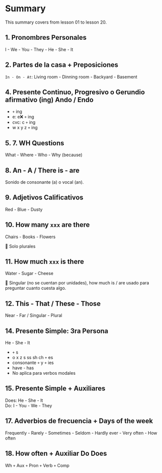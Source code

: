 # Summary

This summary covers from lesson 01 to lesson 20.    

## 1. Pronombres Personales 

I - We - You - They - He - She - It   

## 2. Partes de la casa + Preposiciones 

`In - On - At`: Living room - Dinning room - Backyard - Basement    

## 4. Presente Continuo, Progresivo o Gerundio afirmativo (ing) Ando / Endo

- `+` ing
- e: e❌ `+` ing
- cvc: c `+` ing
- w x y z `+` ing

## 5. 7. WH Questions 

What - Where - Who - Why (because)   

## 8. An - A / There is - are 

Sonido de consonante (a) o vocal (an).   

## 9. Adjetivos Calificativos  

Red - Blue - Dusty 

## 10. How many `xxx` are there 

Chairs - Books - Flowers    

📌 Solo plurales 

## 11. How much `xxx` is there 

Water - Sugar - Cheese   

📌 Singular (no se cuentan por unidades), how much is / are usado para preguntar cuanto cuesta algo. 

## 12. This - That / These - Those 

Near - Far / Singular - Plural 

## 14. Presente Simple: 3ra Persona 

He - She - It    

- `+` s
- o x z s ss sh ch `+` es 
- consonante `+` y `+` ies 
- have - has 
- No aplica para verbos modales 

## 15. Presente Simple + Auxiliares 

Does: He - She - It    
Do: I - You - We - They   

## 17. Adverbios de frecuencia + Days of the week 

Frequently - Rarely - Sometimes - Seldom - Hardly ever - Very often - How often 

## 18. How often + Auxiliar Do Does 

Wh `+` Aux `+` Pron `+` Verb `+` Comp 